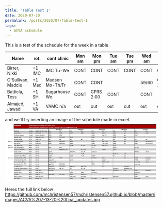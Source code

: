 ```yaml
---
title: 'Table Test 1'
date: 2020-07-20
permalink: /posts/2020/07/Table-test-1
tags:
  - ACVA schedule
---
```

This is a test of the schedule for the week in a table.

| Name               | rot.   | cont clinic     | Mon am     | Mon pm    | Tue am    | Tue pm    | Wed am    | Wed pm    | Thur am   | Thur pm   | Fri am    | Fri pm    |
| ------------------ | ------ | --------------- | ---------  | --------- | --------- | --------- | --------- | --------- | --------- | --------- | --------- | --------- |
| Birrer, Nikki      | +1 IMC | IMC Tu-We       | CONT | CONT      | CONT | CONT | CONT  | CONT     | CONT | edu | CONT | CONT |
| O'Sullivan, Maddie | +1 Mad | Madsen Mo-Th/Fr | CONT | CONT      |      |      | 59/60 | Cali 107 | CONT | edu | CONT |      |
| Battiola, Tess     | +1 SH  | Sugarhouse We   | CONT | CPRS 2:00 | CONT |      | CONT  |          | CONT | edu |      |      |
| Almajed, Jawad     | +1 VA  | VAMC n/a        | out  | out       | out  | out  | out   | out      | out  | out | out  | out  |


and we'll try inserting an image of the schedule made in excel. 
![alt text](/images/ACVA%207-13-20%20final_updates.jpg)

Heres the full link below
https://github.com/mchristensen57/mchristensen57.github.io/blob/master/images/ACVA%207-13-20%20final_updates.jpg
